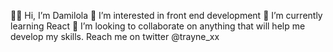 👋🏾 Hi, I’m Damilola
👀 I’m interested in front end development
🌱 I’m currently learning React
💞️ I’m looking to collaborate on anything that will help me develop my skills.
Reach me on twitter @trayne_xx
